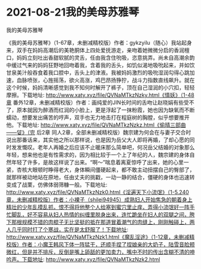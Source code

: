 # 2021-08-21我的美母苏雅琴



我的美母苏雅琴




《我的美母苏雅琴》（1-67章，未删减精校版）作者：gykzyilu（随心）我站起身来，双手在妈妈高潮后的美艳胴体上四处爱抚游走，亲吻着她微微分启的香润檀口，妈妈立刻吐出香甜软腻的灵舌，任由我含住吮吸，恣意挑弄。尚未自高潮余韵中缓过气来的妈妈狂野地回吻着我，含着我的舌头，如饥似渴地吸吮起来，并如饮甘泉美汁般吞食着我口腔中，舌头上的津液。我被妈妈激烈的吸吮湿润勾得心跳加速，血脉喷张，心旌摇荡，欲火高涨，鸡巴昂扬狰狞，战斗力指数直线飙升。就在这个时候，妈妈清晰感觉到我不知何时解开了裤子，顶在自己湿润的小穴扣，轻轻摩擦。下载地址: http://www.xaty.xyz/file/QVNaMTkzNzky.html《情妖》（1-48章 番外12章，未删减精校版）作者：画纯爱的JIN长时间的舌吻让赵晓娟有些受不了，原本就因为醉酒而红润的小脸上，更是浮起了一抹粉霞，她也因为缺氧而不断蠕动，想要发出痛苦的哼声，双手也无力地击打在程庭树的胸膛，似乎想要推开他。下载地址: http://www.xaty.xyz/file/QVNaMTkzNzkz.html《偷晴三部曲——姇》（完 后2章 同人2章，全部未删减精校版）魏宗建为何会在与妻子交合时说出那番话来，其实他之所以那样说，也是因为岳父大人即将再婚，了却心愿的同时发发慨叹。老年人再婚之后应该不止暖床那么简单吧，何况岳父结婚的对象那么年轻，想来他也是有性需求的，因为相比较于一个上了年纪的人，魏宗建的身体自然年轻了许多，是故这样说了出来。“啊～”喘息着离夏惊呼了出来，她的心里一紧，杏核大眼顿时睁得老大，身体瞬间僵硬起来，都不敢主动扭摆自己的臀部了，就那样被动地站在原地，任由丈夫的挑戳，一动一静的结合，僵硬的身体也迅速转变成了战栗，仿佛体弱筛糠一般。下载地址: http://www.xaty.xyz/file/QVNaMTkzNzk0.html《淫遍天下小流氓》（1-5.240章，未删减精校版）作者：小裸子（shilei94945）成熟妇人开始焦急的朝着身上精壮的少年乱摸乱抓，恨不得将他整个人给塞到蜜穴里止痒，弄得小流氓好一阵手忙脚乱，好不容易从妇人热情的纠缠里脱身出来，连忙跪坐在妇人的双腿之间，胯下那根规模不错的肉棍子无比坚挺的抵在那道冒着潮气的肉缝上，刚刚触碰上，两人几乎同时打了个寒战，实在是太舒服了！下载地址: http://www.xaty.xyz/file/QVNaMTkzNzk1.html《魔乱淫途》（1-12章，未删减精校版）作者：小魔王韩风下体一阵猛干，还顺手捏了捏娘亲的大奶子，陆雪音脸颊微红，但是并不排斥，反倒是嘴上舔舐的更加卖力，嘴中不时的传出含糊不清的呻吟声。下载地址: http://www.xaty.xyz/file/QVNaMTkzNzk2.html


